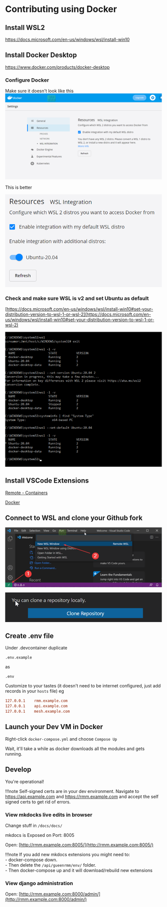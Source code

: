 # Contributing using Docker

## Install WSL2

<https://docs.microsoft.com/en-us/windows/wsl/install-win10>

## Install Docker Desktop

<https://www.docker.com/products/docker-desktop>

### Configure Docker

Make sure it doesn't look like this
![img](images/docker_WSL2_distros_missing.png)

This is better

![img](images/docker_with_ubuntu-20.04.png)

### Check and make sure WSL is v2 and set Ubuntu as default

[https://docs.microsoft.com/en-us/windows/wsl/install-win10#set-your-distribution-version-to-wsl-1-or-wsl-2](https://docs.microsoft.com/en-us/windows/wsl/install-win10#set-your-distribution-version-to-wsl-1-or-wsl-2)

![img](images/wls2_upgrade_and_set_default.png)

## Install VSCode Extensions

[Remote - Containers](https://marketplace.visualstudio.com/items?itemName=ms-vscode-remote.remote-containers)

[Docker](https://marketplace.visualstudio.com/items?itemName=ms-azuretools.vscode-docker)

## Connect to WSL and clone your Github fork

![Connect to WSL](images/vscode_wsl_docker_setup1.png)

![Clone Repo](images/vscode_wsl_docker_setup2.png)

## Create .env file

Under .devcontainer duplicate

```text
.env.example
```

as

```text
.env
```

Customize to your tastes (it doesn't need to be internet configured, just add records in your `hosts` file) eg

```conf
127.0.0.1    rmm.example.com
127.0.0.1    api.example.com
127.0.0.1    mesh.example.com
```

## Launch your Dev VM in Docker

Right-click `docker-compose.yml` and choose `Compose Up`

Wait, it'll take a while as docker downloads all the modules and gets running.

## Develop

You're operational!

!!!note
    Self-signed certs are in your dev environment. Navigate to <https://api.example.com> and <https://rmm.example.com> and accept the self signed certs to get rid of errors.

### View mkdocks live edits in browser

Change stuff in `/docs/docs/`

mkdocs is Exposed on Port: 8005

Open: [http://rmm.example.com:8005/](http://rmm.example.com:8005/)

!!!note
    If you add new mkdocs extensions you might need to:<br>
    - docker-compose down.<br>
    - Then delete the `/api/gueenrmm/env/` folder.<br>
    - Then docker-compose up and it will download/rebuild new extensions

### View django administration

Open: [http://rmm.example.com:8000/admin/](http://rmm.example.com:8000/admin/)
